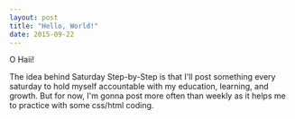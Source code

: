 ```yaml
---
layout: post
title: "Hello, World!"
date: 2015-09-22
---
```


O Haii!

The idea behind Saturday Step-by-Step is that I'll post something every saturday to hold myself accountable with my education, learning, and growth. But for now, I'm gonna post more often than weekly as it helps me to practice with some css/html coding.
